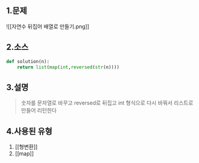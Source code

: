 ## 1.문제
![[자연수 뒤집어 배열로 만들기.png]]
## 2.소스
```python
def solution(n):
    return list(map(int,reversed(str(n))))
```

## 3.설명
>숫자를 문자열로 바꾸고
>reversed로 뒤집고
>int 형식으로 다시 바꿔서
>리스트로 만들어 리턴한다

## 4.사용된 유형
1) [[형변환]]
2) [[map]]